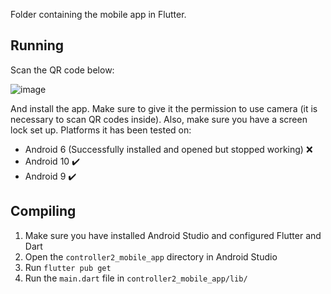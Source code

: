 Folder containing the mobile app in Flutter.

## Running
Scan the QR code below:

![image](https://user-images.githubusercontent.com/83274413/170118664-d4b5af5f-6a18-4b0c-a5ec-6b2a1df5345d.png)

And install the app. Make sure to give it the permission to use camera (it is necessary to scan QR codes inside). Also, make sure you have a screen lock set up.
Platforms it has been tested on:
- Android 6 (Successfully installed and opened but stopped working) ❌
- Android 10 ✔️
- Android 9 ✔️

## Compiling
1. Make sure you have installed Android Studio and configured Flutter and Dart
2. Open the `controller2_mobile_app` directory in Android Studio
3. Run `flutter pub get`
4. Run the `main.dart` file in `controller2_mobile_app/lib/`
